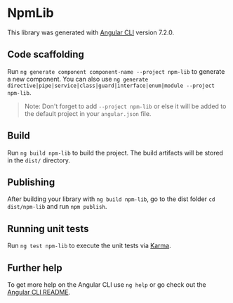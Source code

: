 # NpmLib

This library was generated with [Angular CLI](https://github.com/angular/angular-cli) version 7.2.0.

## Code scaffolding

Run `ng generate component component-name --project npm-lib` to generate a new component. You can also use `ng generate directive|pipe|service|class|guard|interface|enum|module --project npm-lib`.
> Note: Don't forget to add `--project npm-lib` or else it will be added to the default project in your `angular.json` file. 

## Build

Run `ng build npm-lib` to build the project. The build artifacts will be stored in the `dist/` directory.

## Publishing

After building your library with `ng build npm-lib`, go to the dist folder `cd dist/npm-lib` and run `npm publish`.

## Running unit tests

Run `ng test npm-lib` to execute the unit tests via [Karma](https://karma-runner.github.io).

## Further help

To get more help on the Angular CLI use `ng help` or go check out the [Angular CLI README](https://github.com/angular/angular-cli/blob/master/README.md).
